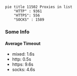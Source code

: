 
```mermaid
pie title 11502 Proxies in list
    "HTTP" : 9361
    "HTTPS": 556
    "SOCKS" : 1589
```

### Some Info
#### Average Timeout

- mixed: 1.6s
- http: 0.5s
- https: 9.6s
- socks: 4.6s